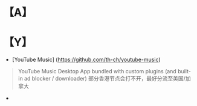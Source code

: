 # 【A】

# 【Y】

- [YouTube Music] (https://github.com/th-ch/youtube-music)
> YouTube Music Desktop App bundled with custom plugins (and built-in ad blocker / downloader)
> 部分香港节点会打不开，最好分流至美国/加拿大

- 
